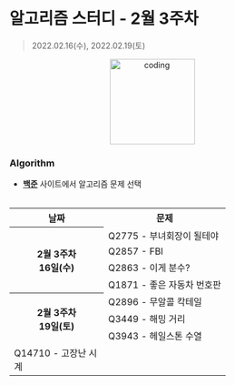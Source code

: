 # 알고리즘 스터디 - 2월 3주차

> 2022.02.16(수), 2022.02.19(토)

<p align="center">
  <img src="https://user-images.githubusercontent.com/66001046/152260938-51b1334f-297f-4092-8f37-f02dc9cd3a07.png" alt="coding" width="150px" />
</p>



### Algorithm

- [**백준**](https://www.acmicpc.net/) 사이트에서 알고리즘 문제 선택<br><br>
<table>
	<tr>
		<th>날짜</th>
		<th>문제</th>
	</tr>
	<tr>
		<th rowspan="4" align="center" width="150px">
		2월 3주차<br>16일(수)
		</th>
		<td>Q2775 - 부녀회장이 될테야</td>
	</tr>
	<tr>
		<td>Q2857 - FBI</td>
	</tr>
	<tr>
		<td>Q2863 - 이게 분수?</td>
	</tr>
	<tr>
		<td>Q1871 - 좋은 자동차 번호판</td>
	</tr>
	<tr>
		<th rowspan="3" align="center" width="150px">
		2월 3주차<br>19일(토)
		</th>
		<td>Q2896 - 무알콜 칵테일</td>
	</tr>
	<tr>
		<td>Q3449 - 해밍 거리</td>
	</tr>
	<tr>
		<td>Q3943 - 헤일스톤 수열</td>
	</tr>
	<tr>
		<td>Q14710 - 고장난 시계</td>
	</tr>
</table>

